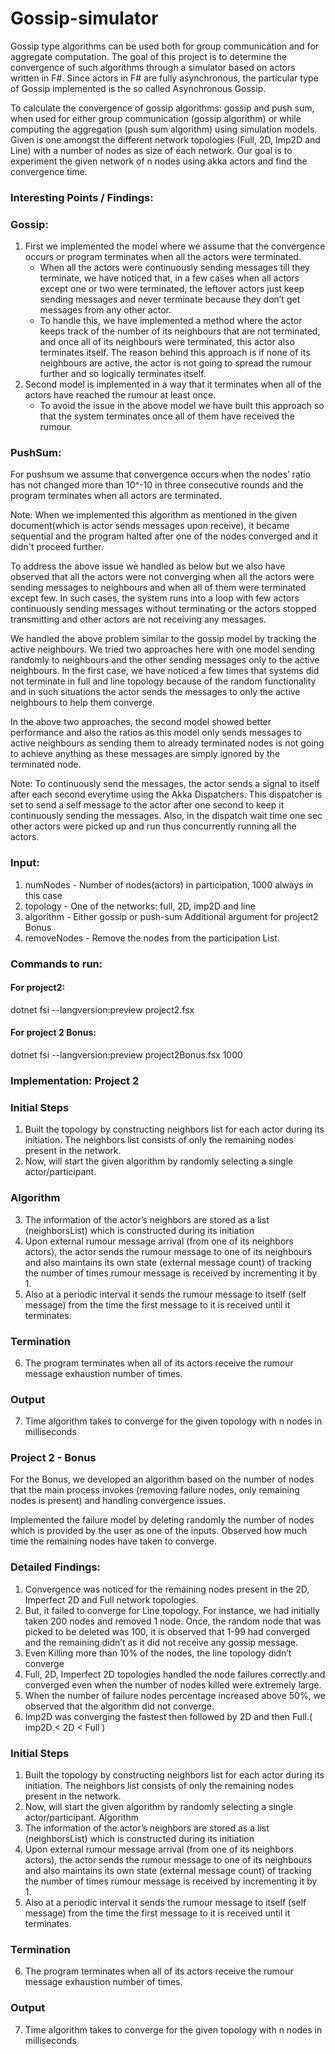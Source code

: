 # Gossip-simulator
Gossip type algorithms can be used both for group communication and for aggregate computation. The goal of this project is to determine the convergence of such algorithms through a simulator based on actors written in F#. Since actors in F# are fully asynchronous, the particular type of Gossip implemented is the so called Asynchronous Gossip.

To calculate the convergence of gossip algorithms: gossip and push sum, when used for either group communication (gossip algorithm) or while computing the aggregation (push sum algorithm) using simulation models.
Given is one amongst the different network topologies (Full, 2D, Imp2D and Line) with a number of nodes as size of each network.
Our goal is to experiment the given network of n nodes using akka actors and find the convergence time.

### Interesting Points / Findings:
### Gossip:
1. First we implemented the model where we assume that the convergence occurs or program terminates when all the actors were terminated.
    - When all the actors were continuously sending messages till they terminate, we have noticed that, in a few cases when all actors except one or two were terminated, the leftover actors just keep sending messages and never terminate because they don’t get messages from any other actor.
    - To handle this, we have implemented a method where the actor keeps track of the number of its neighbours that are not terminated, and once all of its neighbours were terminated, this actor also terminates itself. The reason behind this approach is if none of its neighbours are active, the actor is not going to spread the rumour further and so logically terminates itself.
2. Second model is implemented in a way that it terminates when all of the actors have reached the rumour at least once.
    - To avoid the issue in the above model we have built this approach so that the system terminates once all of them have received the rumour.
### PushSum:
For pushsum we assume that convergence occurs when the nodes’ ratio has not changed more than 10^-10 in three consecutive rounds and the program terminates when all actors are terminated.

​Note: ​When we implemented this algorithm as mentioned in the given document(which is actor sends messages upon receive), it became sequential and the program halted after one of the nodes converged and it didn't proceed further.

To address the above issue we handled as below but we also have observed that all the actors were not converging when all the actors were sending messages to neighbours and when all of them were terminated except few. In such cases, the system runs into a loop with few actors continuously sending messages without terminating or the actors stopped transmitting and other actors are not receiving any messages.
 
We handled the above problem similar to the gossip model by tracking the active neighbours. We tried two approaches here with one model sending randomly to neighbours and the other sending messages only to the active neighbours. In the first case, we have noticed a few times that systems did not terminate in full and line topology because of the random functionality and in such situations the actor sends the messages to only the active neighbours to help them converge.

In the above two approaches, the second model showed better performance and also the ratios as this model only sends messages to active neighbours as sending them to already terminated nodes is not going to achieve anything as these messages are simply ignored by the terminated node.

​Note: ​To continuously send the messages, the actor sends a signal to itself after each second everytime using the Akka Dispatchers. This dispatcher is set to send a self message to the actor after one second to keep it continuously sending the messages. Also, in the dispatch wait time one sec other actors were picked up and run thus concurrently running all the actors.

### Input:
1. numNodes - Number of nodes(actors) in participation, 1000 always in this case
2. topology - One of the networks: full, 2D, imp2D and line
3. algorithm - Either gossip or push-sum
Additional argument for project2 Bonus
4. removeNodes - Remove the nodes from the participation List.

### Commands to run:
#### For project2:
dotnet fsi --langversion:preview project2.fsx <numNodes> <topology> <algorithm>
#### For project 2 Bonus:
dotnet fsi --langversion:preview project2Bonus.fsx 1000 <topology> <algorithm> <remNodes>

### Implementation: Project 2
### Initial Steps
1. Built the topology by constructing neighbors list for each actor during its initiation. The neighbors list consists of only the remaining nodes present in the network.
2. Now, will start the given algorithm by randomly selecting a single actor/participant.
### Algorithm
3. The information of the actor’s neighbors are stored as a list (neighborsList) which is constructed during its initiation    
4. Upon external rumour message arrival (from one of its neighbors actors), the actor sends the rumour message to one of its neighbours and also maintains its own state (external message count) of tracking the number of times rumour message is received by incrementing it by 1.
5. Also at a periodic interval it sends the rumour message to itself (self message) from the time the first message to it is received until it terminates.
### Termination
6. The program terminates when all of its actors receive the rumour message exhaustion number of times.
### Output
7. Time algorithm takes to converge for the given topology with n nodes in milliseconds

### Project 2 - Bonus
For the Bonus, we developed an algorithm based on the number of nodes that the main process invokes (removing failure nodes, only remaining nodes is present) and handling convergence issues.

Implemented the failure model by deleting randomly the number of nodes which is provided by the user as one of the inputs. Observed how much time the remaining nodes have taken to converge.

### Detailed Findings:
1. Convergence was noticed for the remaining nodes present in the 2D, Imperfect 2D and Full network topologies.
2. But, it failed to converge for Line topology. For instance, we had initially taken 200 nodes and removed 1 node. Once, the random node that was picked to be deleted was 100, it is observed that 1-99 had converged and the remaining didn’t as it did not receive any gossip message.
3. Even Killing more than 10% of the nodes, the line topology didn’t converge
4. Full, 2D, Imperfect 2D topologies handled the node failures correctly and converged even when the number of nodes killed were extremely large.
5. When the number of failure nodes percentage increased above 50%, we observed that the algorithm did not converge.
6. Imp2D was converging the fastest then followed by 2D and then Full.( imp2D < 2D < Full )

### Initial Steps
1. Built the topology by constructing neighbors list for each actor during its initiation. The neighbors list consists of only the remaining nodes present in the network.
2. Now, will start the given algorithm by randomly selecting a single actor/participant.
Algorithm
3. The information of the actor’s neighbors are stored as a list (neighborsList) which is constructed during its initiation
4. Upon external rumour message arrival (from one of its neighbors actors), the actor sends the rumour message to one of its neighbours and also maintains its own state (external message count) of tracking the number of times rumour message is received by incrementing it by 1.
5. Also at a periodic interval it sends the rumour message to itself (self message) from the time the first message to it is received until it terminates.
### Termination
6. The program terminates when all of its actors receive the rumour message exhaustion number of times.
### Output
7. Time algorithm takes to converge for the given topology with n nodes in milliseconds
